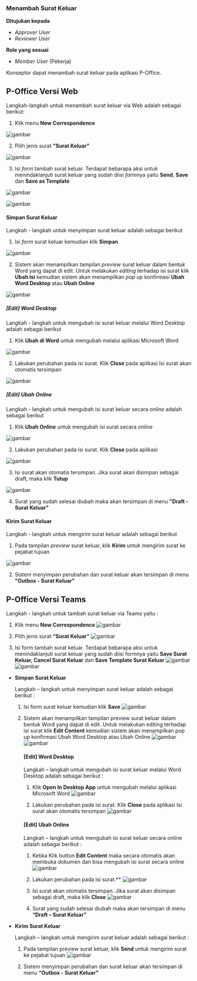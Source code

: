 ### Menambah Surat Keluar

**Ditujukan kepada**

- *Approver User*
- *Reviewer User*

**Role yang sesuai**

- *Member User* (Pekerja)

Konseptor dapat menambah surat keluar pada aplikasi P-Office.

## **P-Office Versi Web**

Langkah-langkah untuk menambah surat keluar via Web adalah sebagai berikut:

1. Klik menu **New Correspondence**

![gambar](SuratKeluar/SK_Web/SK02.png)

2. Pilih jenis surat **"Surat Keluar"**

![gambar](SuratKeluar/SK_Web/SK03.png)

3. Isi *form* tambah surat keluar. Terdapat bebarapa aksi untuk menindaklanjuti surat keluar yang sudah diisi *form*nya yaitu **Send**, **Save** dan **Save as Template**

![gambar](SuratKeluar/SK_Web/SK04.png)

![gambar](SuratKeluar/SK_Web/SK05.png)

#### Simpan Surat Keluar

Langkah - langkah untuk menyimpan surat keluar adalah sebagai berikut

1. Isi *form* surat keluar kemudian klik **Simpan**

![gambar](SuratKeluar/SK_Web/SK06.png)

2. Sistem akan menampilkan tampilan *preview* surat keluar dalam bentuk Word yang dapat di edit. Untuk melakukan *editing* terhadap isi surat klik **Ubah Isi** kemudian sistem akan menampilkan *pop up* konfirmasi **Ubah Word Desktop** atau **Ubah Online**

![gambar](SuratKeluar/SK_Web/SK07.png)

##### [Edit] Word Desktop

Langkah - langkah untuk mengubah isi surat keluar melalui Word Desktop adalah sebagai berikut

1. Klik **Ubah di Word** untuk mengubah melalui aplikasi Microsoft Word

![gambar](SuratKeluar/SK_Web/SK08.png)

2. Lakukan perubahan pada isi surat. Klik **Close** pada aplikasi Isi surat akan otomatis tersimpan

![gambar](SuratKeluar/SK_Web/SK09.png)

##### [Edit] Ubah Online

Langkah - langkah untuk mengubah isi surat keluar secara *online* adalah sebagai berikut

1. Klik **Ubah Online** untuk mengubah isi surat secara *online*

![gambar](SuratKeluar/SK_Web/SK10.png)

2. Lakukan perubahan pada isi surat. Klik **Close** pada aplikasi

![gambar](SuratKeluar/SK_Web/SK11.png)

3. Isi surat akan otomatis tersimpan. Jika surat akan disimpan sebagai draft, maka klik **Tutup**  

![gambar](SuratKeluar/SK_Web/SK12.png)

4. Surat yang sudah selesai diubah maka akan tersimpan di menu **"Draft - Surat Keluar"**

#### Kirim Surat Keluar

Langkah - langkah untuk mengirim surat keluar adalah sebagai berikut

1. Pada tampilan *preview* surat keluar, klik **Kirim** untuk mengirim surat ke pejabat tujuan

![gambar](SuratKeluar/SK_Web/SK13.png)

2. Sistem menyimpan perubahan dan surat keluar akan tersimpan di menu **"Outbox - Surat Keluar"**



## **P-Office Versi Teams**


Langkah - langkah untuk tambah surat keluar via Teams yaitu :

1.    Klik menu **New Correspondence**
![gambar](SuratKeluar/SK_Teams/SK02.png)

2.    Pilih jenis surat **“Surat Keluar”**
![gambar](SuratKeluar/SK_Teams/SK03.png)

3.    Isi form tambah surat keluar. Terdapat bebarapa aksi untuk menindaklanjuti surat keluar yang sudah diisi formnya yaitu **Save Surat Keluar, Cancel Surat Keluar** dan **Save Template Surat Keluar**
![gambar](SuratKeluar/SK_Teams/SK04.png)
![gambar](SuratKeluar/SK_Teams/SK05.png)


- **Simpan Surat Keluar**

     Langkah – langkah untuk menyimpan surat keluar adalah sebagai berikut :
    
     1.	Isi form surat keluar kemudian klik **Save**
     ![gambar](SuratKeluar/SK_Teams/SK06.png)


     2.	Sistem akan menampilkan tampilan preview surat keluar dalam bentuk Word yang dapat di edit. Untuk melakukan editing terhadap isi surat klik **Edit Content** kemudian sistem akan menampilkan pop up konfirmasi Ubah Word Desktop atau Ubah Online
     ![gambar](SuratKeluar/SK_Teams/SK07.png)
     ![gambar](SuratKeluar/SK_Teams/SK08.png)

         #### **[Edit] Word Desktop**


        Langkah – langkah untuk mengubah isi surat keluar melalui Word Desktop adalah sebagai berikut :


         1.	Klik **Open In Desktop App** untuk mengubah melalui aplikasi Microsoft Word
         ![gambar](SuratKeluar/SK_Teams/SK09.png)

         2.	Lakukan perubahan pada isi surat. Klik **Close** pada aplikasi Isi surat akan otomatis tersimpan
         ![gambar](SuratKeluar/SK_Teams/SK10.png)

         #### **[Edit] Ubah Online**

         Langkah – langkah untuk mengubah isi surat keluar secara online adalah sebagai berikut :

         1.    Ketika Klik button **Edit Content** maka secara otomatis akan membuka dokumen dan bisa mengubah isi surat secara online
         ![gambar](SuratKeluar/SK_Teams/SK11.png)


         2.    Lakukan perubahan pada isi surat.**
         ![gambar](SuratKeluar/SK_Teams/SK12.png)


         3.    Isi surat akan otomatis tersimpan. Jika surat akan disimpan sebagai draft, maka klik **Close**
         ![gambar](SuratKeluar/SK_Teams/SK13.png)

         4.    Surat yang sudah selesai diubah maka akan tersimpan di menu **“Draft – Surat Keluar”**

- **Kirim Surat Keluar**

    Langkah – langkah untuk mengirim surat keluar adalah sebagai berikut : 

     1.	Pada tampilan preview surat keluar, klik **Send** untuk mengirim surat ke pejabat tujuan
     ![gambar](SuratKeluar/SK_Teams/SK14.png)


     2.	Sistem menyimpan perubahan dan surat keluar akan tersimpan di menu **“Outbox - Surat Keluar”**